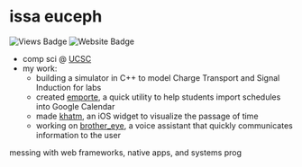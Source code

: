 # issa euceph

![Views Badge](https://komarev.com/ghpvc/?username=euceph&label=views&color=0e75b6&style=flat)
![Website Badge](https://img.shields.io/badge/portfolio-euceph.io-blue?link=https%3A%2F%2Feuceph.io)

- comp sci @ [UCSC](https://ucsc.edu/)
- my work:
  - building a simulator in C++ to model Charge Transport and Signal Induction for labs
  - created [emporte](https://emporte.app/), a quick utility to help students import schedules into Google Calendar
  - made [khatm](https://github.com/euceph/khatm), an iOS widget to visualize the passage of time
  - working on [brother_eye](https://github.com/euceph/brother_eye), a voice assistant that quickly communicates information to the user

messing with web frameworks, native apps, and systems prog
